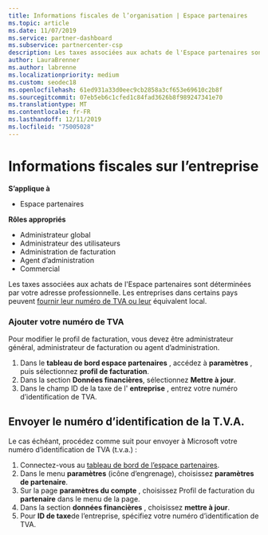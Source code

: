 ```yaml
---
title: Informations fiscales de l’organisation | Espace partenaires
ms.topic: article
ms.date: 11/07/2019
ms.service: partner-dashboard
ms.subservice: partnercenter-csp
description: Les taxes associées aux achats de l'Espace partenaires sont déterminées par votre adresse professionnelle. Les entreprises des pays suivants peuvent communiquer leur numéro de TVA ou l’équivalent local.
author: LauraBrenner
ms.author: labrenne
ms.localizationpriority: medium
ms.custom: seodec18
ms.openlocfilehash: 61ed931a33d0eec9cb2858a3cf653e69610c2b8f
ms.sourcegitcommit: 07eb5eb6c1cfed1c84fad3626b8f989247341e70
ms.translationtype: MT
ms.contentlocale: fr-FR
ms.lasthandoff: 12/11/2019
ms.locfileid: "75005028"
---
```

# <a name="company-tax-information"></a>Informations fiscales sur l’entreprise

**S’applique à**

- Espace partenaires

**Rôles appropriés**
-   Administrateur global
-   Administrateur des utilisateurs
-   Administration de facturation
-   Agent d’administration
-   Commercial

Les taxes associées aux achats de l'Espace partenaires sont déterminées par votre adresse professionnelle. Les entreprises dans certains pays peuvent [fournir leur numéro de TVA ou leur](#submit-vat-id-number) équivalent local.

### <a name="add-your-vat-id"></a>Ajouter votre numéro de TVA

Pour modifier le profil de facturation, vous devez être administrateur général, administrateur de facturation ou agent d’administration.

1.  Dans le **tableau de bord espace partenaires** , accédez à **paramètres** , puis sélectionnez **profil de facturation**.
2.  Dans la section **Données financières**, sélectionnez **Mettre à jour**.
3.  Dans le champ ID de la taxe de l' **entreprise** , entrez votre numéro d’identification de TVA.

## <a name="submit-vat-id-number"></a>Envoyer le numéro d’identification de la T.V.A.

Le cas échéant, procédez comme suit pour envoyer à Microsoft votre numéro d’identification de TVA (t.v.a.) :

1. Connectez-vous au [tableau de bord de l’espace partenaires](https://partner.microsoft.com/dashboard/).
2. Dans le menu **paramètres** (icône d’engrenage), choisissez **paramètres de partenaire**.
3. Sur la page **paramètres du compte** , choisissez Profil de facturation du **partenaire** dans le menu de la page.
4. Dans la section **données financières** , choisissez **mettre à jour**.
5. Pour **ID de taxe**de l’entreprise, spécifiez votre numéro d’identification de TVA.
